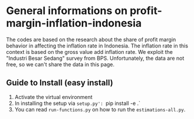 # General informations on profit-margin-inflation-indonesia
The codes are based on the research about the share of profit margin behavior in affecting the inflation rate in Indonesia. The inflation rate in this context is based on the gross value add inflation rate. We exploit the "Industri Besar Sedang" survey from BPS. Unfortunately, the data are not free, so we can't share the data in this page.

## Guide to Install (easy install)
1. Activate the virtual environment
2. In installing the setup via `setup.py': `pip install -e .`
3. You can read `run-functions.py` on how to run the `estimations-all.py`.
